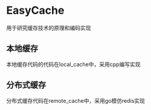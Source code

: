 # EasyCache

用于研究缓存技术的原理和编码实现

## 本地缓存

本地缓存代码的代码在local_cache中，采用cpp编写实现

## 分布式缓存

分布式缓存代码在remote_cache中，采用go模仿redis实现
